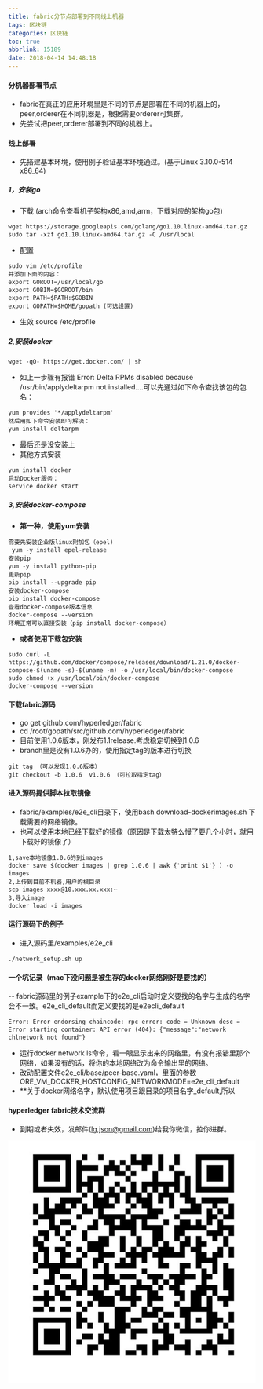 ```yaml
---
title: fabric分节点部署到不同线上机器
tags: 区块链
categories: 区块链
toc: true
abbrlink: 15189
date: 2018-04-14 14:48:18
---
```

#### 分机器部署节点
- fabric在真正的应用环境里是不同的节点是部署在不同的机器上的，peer,orderer在不同机器是，根据需要orderer可集群。
- 先尝试把peer,orderer部署到不同的机器上。
<!-- more -->

#### 线上部署
- 先搭建基本环境，使用例子验证基本环境通过。(基于Linux 3.10.0-514 x86_64)

##### 1，安装go
- 下载 (arch命令查看机子架构x86,amd,arm，下载对应的架构go包)
```
wget https://storage.googleapis.com/golang/go1.10.linux-amd64.tar.gz
sudo tar -xzf go1.10.linux-amd64.tar.gz -C /usr/local 
```
- 配置

```
sudo vim /etc/profile 
并添加下面的内容：
export GOROOT=/usr/local/go
export GOBIN=$GOROOT/bin
export PATH=$PATH:$GOBIN
export GOPATH=$HOME/gopath (可选设置)

```
- 生效 source /etc/profile

##### 2,安装docker

```
wget -qO- https://get.docker.com/ | sh
```

- 如上一步骤有报错 Error: Delta RPMs disabled because /usr/bin/applydeltarpm not installed....可以先通过如下命令查找该包的包名：
```
yum provides '*/applydeltarpm'
然后用如下命令安装即可解决：
yum install deltarpm
```
- 最后还是没安装上
- 其他方式安装
```
yum install docker
启动Docker服务：
service docker start
```
##### 3,安装docker-compose
- **第一种，使用yum安装**
```
需要先安装企业版linux附加包（epel)
 yum -y install epel-release
安装pip
yum -y install python-pip
更新pip
pip install --upgrade pip
安装docker-compose
pip install docker-compose
查看docker-compose版本信息
docker-compose --version
环境正常可以直接安装（pip install docker-compose）
```
- **或者使用下载包安装**

```
sudo curl -L https://github.com/docker/compose/releases/download/1.21.0/docker-compose-$(uname -s)-$(uname -m) -o /usr/local/bin/docker-compose
sudo chmod +x /usr/local/bin/docker-compose
docker-compose --version

```

#### 下载fabric源码

- go get github.com/hyperledger/fabric
- cd /root/gopath/src/github.com/hyperledger/fabric
- 目前使用1.0.6版本，刚发布1.1release.考虑稳定切换到1.0.6
- branch里是没有1.0.6办的，使用指定tag的版本进行切换
```
git tag （可以发现1.0.6版本）
git checkout -b 1.0.6  v1.0.6 （可拉取指定tag）
```
#### 进入源码提供脚本拉取镜像
- fabric/examples/e2e_cli目录下，使用bash download-dockerimages.sh 下载需要的网络镜像。
- 也可以使用本地已经下载好的镜像（原因是下载太特么慢了要几个小时，就用下载好的镜像了）

```
1,save本地镜像1.0.6的到images
docker save $(docker images | grep 1.0.6 | awk {'print $1'} ) -o images
2,上传到目前不机器,用户的根目录
scp images xxxx@10.xxx.xx.xxx:~
3,导入image
docker load -i images
```
#### 运行源码下的例子
- 进入源码里/examples/e2e_cli

```
./network_setup.sh up
```
#### 一个坑记录（mac下没问题是被生存的docker网络刚好是要找的）
-- fabric源码里的例子example下的e2e_cli启动时定义要找的名字与生成的名字会不一致。e2e_cli_default而定义要找的是e2ecli_default
```
Error: Error endorsing chaincode: rpc error: code = Unknown desc = Error starting container: API error (404): {"message":"network chlnetwork not found"}
```
- 运行docker network ls命令，看一眼显示出来的网络里，有没有报错里那个网络，如果没有的话，将你的本地网络改为命令输出里的网络。
- 改动配置文件e2e_cli/base/peer-base.yaml，里面的参数ORE_VM_DOCKER_HOSTCONFIG_NETWORKMODE=e2e_cli_default
- **关于docker网络名字，默认使用项目跟目录的项目名字_default,所以


#### hyperledger fabric技术交流群

- 到期或者失效，发邮件(lg.json@gmail.com)给我你微信，拉你进群。

![](https://raw.githubusercontent.com/zhulg/allpic/master/weixin.png)